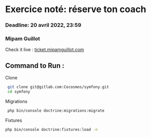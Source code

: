 # Exercice noté: réserve ton coach
### Deadline: 20 avril 2022, 23:59
### Mipam Guillot


Check it live : [ticket.mipamguillot.com](https://ticket.mipamguillot.com)



## Command to Run :
Clone
```sh
 git clone git@gitlab.com:Cocosmos/symfony.git
 cd symfony
```
Migrations
```sh
 php bin/console doctrine:migrations:migrate
```
Fixtures
```sh
php bin/console doctrine:fixtures:load -n
```